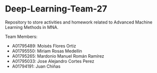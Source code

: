 # Deep-Learning-Team-27
Repository to store activities and homework related to Advanced Machine Learning Methods in MNA.

Team Members:
- A01795489: Moisés Flores Ortiz
- A01795550: Miriam Rosas Medellin
- A01795265: Mardonio Manuel Román Ramírez
- A01795033: Jose Alejandro Cortes Perez
- A01794191: Juan Chiñas
